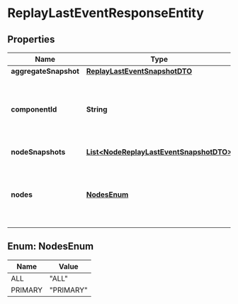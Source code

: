 # ReplayLastEventResponseEntity

## Properties
Name | Type | Description | Notes
------------ | ------------- | ------------- | -------------
**aggregateSnapshot** | [**ReplayLastEventSnapshotDTO**](ReplayLastEventSnapshotDTO.md) |  |  [optional]
**componentId** | **String** | The UUID of the component whose last event should be replayed. |  [optional]
**nodeSnapshots** | [**List&lt;NodeReplayLastEventSnapshotDTO&gt;**](NodeReplayLastEventSnapshotDTO.md) | The node-wise results |  [optional]
**nodes** | [**NodesEnum**](#NodesEnum) | Which nodes were requested to replay their last provenance event. |  [optional]

<a name="NodesEnum"></a>
## Enum: NodesEnum
Name | Value
---- | -----
ALL | &quot;ALL&quot;
PRIMARY | &quot;PRIMARY&quot;
